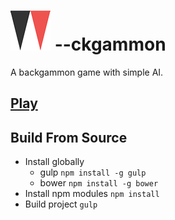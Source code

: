 ![--ckgammon](https://raw.githubusercontent.com/lekhmanrus/--ckgammon/master/assets/images/logo.png) --ckgammon
=============
A backgammon game with simple AI.

## [Play](http://lekhmanrus.github.io/--ckgammon/)

## Build From Source
* Install globally
    * gulp `npm install -g gulp`
    * bower `npm install -g bower`
* Install npm modules `npm install`
* Build project `gulp`
